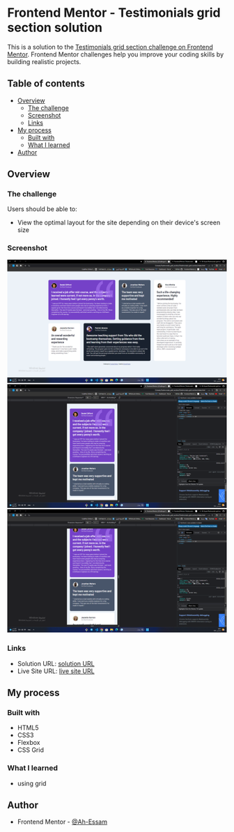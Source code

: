 # Frontend Mentor - Testimonials grid section solution

This is a solution to the [Testimonials grid section challenge on Frontend Mentor](https://www.frontendmentor.io/challenges/testimonials-grid-section-Nnw6J7Un7). Frontend Mentor challenges help you improve your coding skills by building realistic projects. 

## Table of contents

- [Overview](#overview)
  - [The challenge](#the-challenge)
  - [Screenshot](#screenshot)
  - [Links](#links)
- [My process](#my-process)
  - [Built with](#built-with)
  - [What I learned](#what-i-learned)
- [Author](#author)

## Overview

### The challenge

Users should be able to:

- View the optimal layout for the site depending on their device's screen size

### Screenshot

![desktop](./screenshots/desktop_devices.png)
![small-devices](./screenshots/small_devices_1.png)
![small-devices](./screenshots/small_devices_2.png)
### Links

- Solution URL: [solution URL](https://github.com/Ah-Essam/Testimonials-grid-section.git)
- Live Site URL: [live site URL](https://testimonials-grid-section-pf3d-h69vlkin2-ah-essam.vercel.app/)

## My process

### Built with

- HTML5
- CSS3
- Flexbox
- CSS Grid

### What I learned

- using grid

## Author

- Frontend Mentor - [@Ah-Essam](https://www.frontendmentor.io/profile/Ah-Essam)
